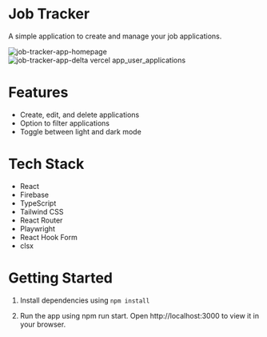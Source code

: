# Job Tracker

A simple application to create and manage your job applications.

![job-tracker-app-homepage](https://github.com/user-attachments/assets/b79420e1-8630-4bb8-b2bf-320c2e28f593)
![job-tracker-app-delta vercel app_user_applications](https://github.com/user-attachments/assets/16275443-9d28-477c-907e-195733080796)


# Features
- Create, edit, and delete applications
- Option to filter applications
- Toggle between light and dark mode

# Tech Stack
- React
- Firebase
- TypeScript
- Tailwind CSS
- React Router
- Playwright
- React Hook Form
- clsx

# Getting Started

1. Install dependencies using `npm install`

2. Run the app using npm run start. Open http://localhost:3000 to view it in your browser.
